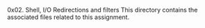 0x02. Shell, I/O Redirections and filters
This directory contains the associated files related to this assignment.
